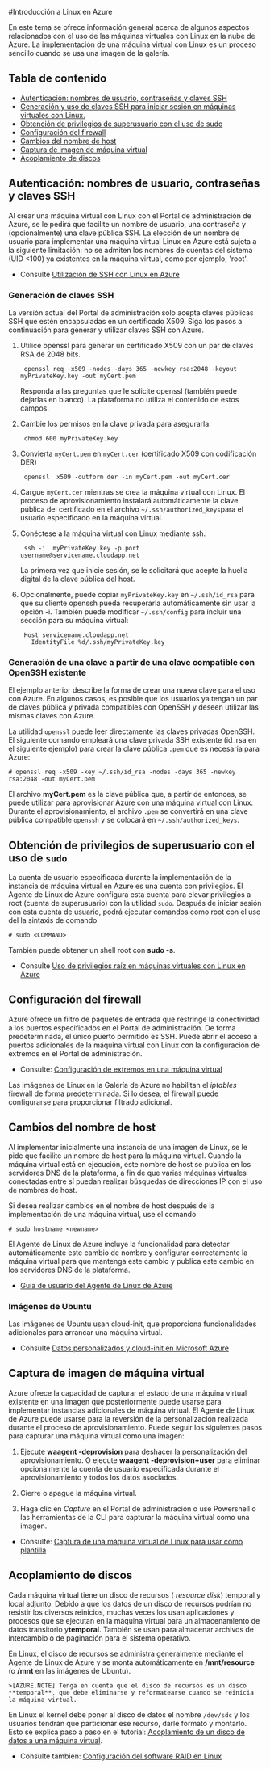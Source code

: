 ﻿<properties 
	pageTitle="Introducción a Linux en Azure - Tutorial de Azure" 
	description="Aprenda a utilizar máquinas virtuales de Linux en Azure." 
	services="virtual-machines" 
	documentationCenter="python" 
	authors="szarkos" 
	manager="timlt" 
	editor=""/>

<tags 
	ms.service="virtual-machines" 
	ms.workload="infrastructure-services" 
	ms.tgt_pltfrm="vm-linux" 
	ms.devlang="na" 
	ms.topic="article" 
	ms.date="09/13/2014" 
	ms.author="szark"/>





#Introducción a Linux en Azure

En este tema se ofrece información general acerca de algunos aspectos relacionados con el uso de las máquinas virtuales con Linux en la nube de Azure. La implementación de una máquina virtual con Linux es un proceso sencillo cuando se usa una imagen de la galería. 

## Tabla de contenido ##

* [Autenticación: nombres de usuario, contraseñas y claves SSH](#authentication)
* [Generación y uso de claves SSH para iniciar sesión en máquinas virtuales con Linux.](#keygeneration)
* [Obtención de privilegios de superusuario con el uso de sudo](#superuserprivileges)
* [Configuración del firewall](#firewallconfiguration)
* [Cambios del nombre de host](#hostnamechanges)
* [Captura de imagen de máquina virtual](#virtualmachine)
* [Acoplamiento de discos](#attachingdisks)

## <a id="authentication"></a>Autenticación:  nombres de usuario, contraseñas y claves SSH

Al crear una máquina virtual con Linux con el Portal de administración de Azure, se le pedirá que facilite un nombre de usuario, una contraseña y (opcionalmente) una clave pública SSH. La elección de un nombre de usuario para implementar una máquina virtual Linux en Azure está sujeta a la siguiente limitación: no se admiten los nombres de cuentas del sistema (UID <100) ya existentes en la máquina virtual, como por ejemplo,  'root'.

 - Consulte [Utilización de SSH con Linux en Azure](../linux-use-ssh-key/)


### <a id="keygeneration"></a>Generación de claves SSH

La versión actual del Portal de administración solo acepta claves públicas SSH que estén encapsuladas en un certificado X509. Siga los pasos a continuación para generar y utilizar claves SSH con Azure.

1. Utilice openssl para generar un certificado X509 con un par de claves RSA de 2048 bits.
		
		openssl req -x509 -nodes -days 365 -newkey rsa:2048 -keyout myPrivateKey.key -out myCert.pem

	Responda a las preguntas que le solicite openssl (también puede dejarlas en blanco). La plataforma no utiliza el contenido de estos campos.

2. Cambie los permisos en la clave privada para asegurarla.

		chmod 600 myPrivateKey.key

3. Convierta  `myCert.pem` en  `myCert.cer` (certificado X509 con codificación DER)

		openssl  x509 -outform der -in myCert.pem -out myCert.cer

4. Cargue  `myCert.cer` mientras se crea la máquina virtual con Linux. El proceso de aprovisionamiento instalará automáticamente la clave pública del certificado en el archivo `~/.ssh/authorized_keys`para el usuario especificado en la máquina virtual.

5. Conéctese a la máquina virtual con Linux mediante ssh.

		ssh -i  myPrivateKey.key -p port  username@servicename.cloudapp.net

	La primera vez que inicie sesión, se le solicitará que acepte la huella digital de la clave pública del host.

6. Opcionalmente, puede copiar `myPrivateKey.key` en `~/.ssh/id_rsa` para que su cliente openssh pueda recuperarla automáticamente sin usar la opción -i.
   También puede modificar `~/.ssh/config` para incluir una sección para su máquina virtual:

        Host servicename.cloudapp.net
          IdentityFile %d/.ssh/myPrivateKey.key


### Generación de una clave a partir de una clave compatible con OpenSSH existente
El ejemplo anterior describe la forma de crear una nueva clave para el uso con Azure. En algunos casos, es posible que los usuarios ya tengan un par de claves pública y privada compatibles con OpenSSH y deseen utilizar las mismas claves con Azure.

La utilidad  `openssl` puede leer directamente las claves privadas OpenSSH. El siguiente comando empleará una clave privada SSH existente (id_rsa en el siguiente ejemplo) para crear la clave pública  `.pem` que es necesaria para Azure:

	# openssl req -x509 -key ~/.ssh/id_rsa -nodes -days 365 -newkey rsa:2048 -out myCert.pem

El archivo **myCert.pem** es la clave pública que, a partir de entonces, se puede utilizar para aprovisionar Azure con una máquina virtual con Linux. Durante el aprovisionamiento, el archivo  `.pem` se convertirá en una clave pública compatible  `openssh` y se colocará en `~/.ssh/authorized_keys`.


## <a id="superuserprivileges"></a>Obtención de privilegios de superusuario con el uso de `sudo`

La cuenta de usuario especificada durante la implementación de la instancia de máquina virtual en Azure es una cuenta con privilegios. El Agente de Linux de Azure configura esta cuenta para elevar privilegios a root (cuenta de superusuario) con la utilidad  `sudo`. Después de iniciar sesión con esta cuenta de usuario, podrá ejecutar comandos como root con el uso del la sintaxis de comando

	# sudo <COMMAND>

También puede obtener un shell root con **sudo -s**.

- Consulte [Uso de privilegios raíz en máquinas virtuales con Linux en Azure](../virtual-machines-linux-use-root-privileges/)


## <a id="firewallconfiguration"></a>Configuración del firewall

Azure ofrece un filtro de paquetes de entrada que restringe la conectividad a los puertos especificados en el Portal de administración. De forma predeterminada, el único puerto permitido es SSH. Puede abrir el acceso a puertos adicionales de la máquina virtual con Linux con la configuración de extremos en el Portal de administración.

 - Consulte: [Configuración de extremos en una máquina virtual](../virtual-machines-set-up-endpoints/)

Las imágenes de Linux en la Galería de Azure no habilitan el *iptables* firewall de forma predeterminada. Si lo desea, el firewall puede configurarse para proporcionar filtrado adicional.


## <a id="hostnamechanges"></a>Cambios del nombre de host

Al implementar inicialmente una instancia de una imagen de Linux, se le pide que facilite un nombre de host para la máquina virtual. Cuando la máquina virtual está en ejecución, este nombre de host se publica en los servidores DNS de la plataforma, a fin de que varias máquinas virtuales conectadas entre sí puedan realizar búsquedas de direcciones IP con el uso de nombres de host.

Si desea realizar cambios en el nombre de host después de la implementación de una máquina virtual, use el comando

	# sudo hostname <newname>

El Agente de Linux de Azure incluye la funcionalidad para detectar automáticamente este cambio de nombre y configurar correctamente la máquina virtual para que mantenga este cambio y publica este cambio en los servidores DNS de la plataforma.

 - [Guía de usuario del Agente de Linux de Azure](../virtual-machines-linux-agent-user-guide/)

### Imágenes de Ubuntu
Las imágenes de Ubuntu usan cloud-init, que proporciona funcionalidades adicionales para arrancar una máquina virtual.

 - Consulte [Datos personalizados y cloud-init en Microsoft Azure](http://azure.microsoft.com/blog/2014/04/21/custom-data-and-cloud-init-on-windows-azure/)


## <a id="virtualmachine"></a>Captura de imagen de máquina virtual

Azure ofrece la capacidad de capturar el estado de una máquina virtual existente en una imagen que posteriormente puede usarse para implementar instancias adicionales de máquina virtual. El Agente de Linux de Azure puede usarse para la reversión de la personalización realizada durante el proceso de aprovisionamiento. Puede seguir los siguientes pasos para capturar una máquina virtual como una imagen:

1. Ejecute **waagent -deprovision** para deshacer la personalización del aprovisionamiento. O ejecute **waagent -deprovision+user** para eliminar opcionalmente la cuenta de usuario especificada durante el aprovisionamiento y todos los datos asociados.

2. Cierre o apague la máquina virtual.

3. Haga clic en  *Capture* en el Portal de administración o use Powershell o las herramientas de la CLI para capturar la máquina virtual como una imagen.

 - Consulte: [Captura de una máquina virtual de Linux para usar como plantilla](../virtual-machines-linux-capture-image/)


## <a id="attachingdisks"></a>Acoplamiento de discos

Cada máquina virtual tiene un disco de recursos ( *resource disk*) temporal y local adjunto. Debido a que los datos de un disco de recursos podrían no resistir los diversos reinicios, muchas veces los usan aplicaciones y procesos que se ejecutan en la máquina virtual para un almacenamiento de datos transitorio y**temporal**. También se usan para almacenar archivos de intercambio o de paginación para el sistema operativo.

En Linux, el disco de recursos se administra generalmente mediante el Agente de Linux de Azure y se monta automáticamente en **/mnt/resource** (o **/mnt** en las imágenes de Ubuntu).

	>[AZURE.NOTE] Tenga en cuenta que el disco de recursos es un disco **temporal**, que debe eliminarse y reformatearse cuando se reinicia la máquina virtual.

En Linux el kernel debe poner al disco de datos el nombre  `/dev/sdc` y los usuarios tendrán que particionar ese recurso, darle formato y montarlo. Esto se explica paso a paso en el tutorial: [Acoplamiento de un disco de datos a una máquina virtual](../virtual-machines-linux-how-to-attach-disk/).

 - Consulte también: [Configuración del software RAID en Linux](../virtual-machines-linux-configure-raid/)


<!--HONumber=45--> 
